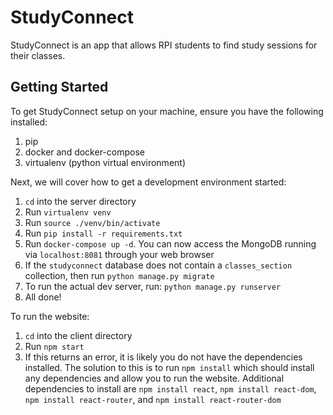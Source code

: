 # StudyConnect

StudyConnect is an app that allows RPI students to find study sessions for their classes.

## Getting Started
To get StudyConnect setup on your machine, ensure you have the following installed:
1. pip
2. docker and docker-compose
3. virtualenv (python virtual environment)

Next, we will cover how to get a development environment started:
1. `cd` into the server directory
2. Run `virtualenv venv`
3. Run `source ./venv/bin/activate`
4. Run `pip install -r requirements.txt`
5. Run `docker-compose up -d`. You can now access the MongoDB running via `localhost:8081` through your web browser
6. If the `studyconnect` database does not contain a `classes_section` collection, then run `python manage.py migrate`
7. To run the actual dev server, run: `python manage.py runserver`
8. All done!

To run the website:
1. `cd` into the client directory
2. Run `npm start`
3. If this returns an error, it is likely you do not have the dependencies installed.  The solution to this is to run `npm install` which should install any dependencies and allow you to run the website.  Additional dependencies to install are `npm install react`, `npm install react-dom`, `npm install react-router`, and `npm install react-router-dom`
